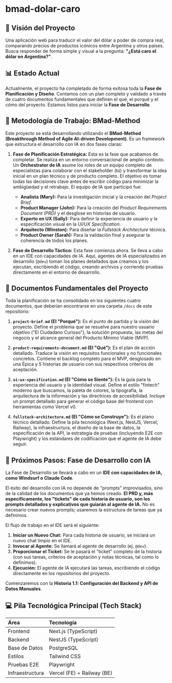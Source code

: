 # bmad-dolar-caro

## 🎯 Visión del Proyecto
Una aplicación web para traducir el valor del dólar a poder de compra real, comparando precios de productos icónicos entre Argentina y otros países. Busca responder de forma simple y visual a la pregunta: **"¿Está caro el dólar en Argentina?"**.

## 📊 Estado Actual
Actualmente, el proyecto ha completado de forma exitosa toda la **Fase de Planificación y Diseño**. Contamos con un plan completo y validado a través de cuatro documentos fundamentales que definen el qué, el porqué y el cómo del proyecto. Estamos listos para iniciar la **Fase de Desarrollo**.

## 🤖 Metodología de Trabajo: BMad-Method
Este proyecto se está desarrollando utilizando el **BMad-Method (Breakthrough Method of Agile AI-driven Development)**. Es un framework que estructura el desarrollo con IA en dos fases claras:

1.  **Fase de Planificación Estratégica:** Esta es la fase que acabamos de completar. Se realiza en un entorno conversacional de amplio contexto. Un **Orchestrator de IA** asume los roles de un equipo completo de especialistas para colaborar con el stakeholder (tú) y transformar la idea inicial en un plan técnico y de producto completo. El objetivo es tomar todas las decisiones clave antes de escribir código para minimizar la ambigüedad y el retrabajo. El equipo de IA que participó fue:
    * **Analista (Mary):** Para la investigación inicial y la creación del *Project Brief*.
    * **Product Manager (John):** Para la creación del *Product Requirements Document (PRD)* y el desglose en historias de usuario.
    * **Experto en UX (Sally):** Para definir la experiencia de usuario y la especificación visual en la *UI/UX Specification*.
    * **Arquitecto (Winston):** Para diseñar la *Fullstack Architecture* técnica.
    * **Product Owner (Sarah):** Para la validación final y asegurar la coherencia de todos los planes.

2.  **Fase de Desarrollo Táctico:** Esta fase comienza ahora. Se lleva a cabo en un IDE con capacidades de IA. Aquí, agentes de IA especializados en desarrollo (`@dev`) toman los planes detallados que creamos y los ejecutan, escribiendo el código, creando archivos y corriendo pruebas directamente en el entorno de desarrollo.

## 📂 Documentos Fundamentales del Proyecto
Toda la planificación se ha consolidado en los siguientes cuatro documentos, que deberían encontrarse en una carpeta `/docs` de este repositorio:

1.  **`project-brief.md` (El "Porqué"):** Es el punto de partida y la visión del proyecto. Define el problema que se resuelve para nuestro usuario objetivo ("El Ciudadano Curioso"), la solución propuesta, las metas del negocio y el alcance general del Producto Mínimo Viable (MVP).

2.  **`product-requirements-document.md` (El "Qué"):** Es el plan de acción detallado. Traduce la visión en requisitos funcionales y no funcionales concretos. Contiene el backlog completo para el MVP, desglosado en una Épica y 5 historias de usuario con sus respectivos criterios de aceptación.

3.  **`ui-ux-specification.md` (El "Cómo se Siente"):** Es la guía para la experiencia del usuario y la identidad visual. Define el estilo "fintech" moderno que buscamos, la paleta de colores, la tipografía, la arquitectura de la información y las directrices de accesibilidad. Incluye un prompt detallado para generar el código base del frontend con herramientas como Vercel v0.

4.  **`fullstack-architecture.md` (El "Cómo se Construye"):** Es el plano técnico detallado. Define la pila tecnológica (Next.js, NestJS, Vercel, Railway), la infraestructura, el diseño de la base de datos, la especificación de la API, la estrategia de pruebas (incluyendo E2E con Playwright) y los estándares de codificación que el agente de IA debe seguir.

## 🚀 Próximos Pasos: Fase de Desarrollo con IA
La Fase de Desarrollo se llevará a cabo en un **IDE con capacidades de IA, como Windsurf o Claude Code**.

El éxito del desarrollo con IA no depende de "prompts" improvisados, sino de la calidad de los documentos que ya hemos creado. **El PRD y, más específicamente, los "tickets" de cada historia de usuario, son los prompts detallados y explicativos que guiarán al agente de IA.** No es necesario crear nuevos prompts; usaremos la estructura de tareas que ya definimos.

El flujo de trabajo en el IDE será el siguiente:
1.  **Iniciar un Nuevo Chat:** Para cada historia de usuario, se iniciará un nuevo chat limpio en el IDE.
2.  **Invocar al Agente:** Se llamará al agente de desarrollo (ej. `@dev`).
3.  **Proporcionar el Ticket:** Se le pasará el "ticket" completo de la historia (con sus tareas, criterios de aceptación y notas técnicas, tal como lo definimos).
4.  **Ejecución:** El agente de IA ejecutará las tareas, escribiendo el código directamente en los repositorios del proyecto.

Comenzaremos con la **Historia 1.1: Configuración del Backend y API de Datos Manuales**.

## 💻 Pila Tecnológica Principal (Tech Stack)
| Área | Tecnología |
| :--- | :--- |
| Frontend | Next.js (TypeScript) |
| Backend | NestJS (TypeScript) |
| Base de Datos | PostgreSQL |
| Estilos | Tailwind CSS |
| Pruebas E2E | Playwright |
| Infraestructura | Vercel (FE) + Railway (BE) |

